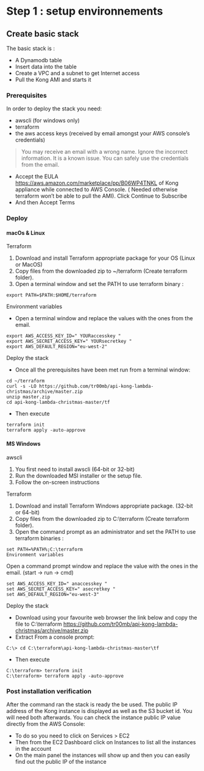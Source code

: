 
# Step 1 : setup environnements

## Create basic stack
The basic stack is :
- A Dynamodb table
- Insert data into the table
- Create a VPC and a subnet to get Internet access
- Pull the Kong AMI and starts it

### Prerequisites
In order to deploy the stack you need:
- awscli (for windows only)
- terraform
- the aws access keys (received by email amongst your AWS console’s credentials)
  
>You may receive an email with a wrong name. Ignore the incorrect information. It is a known issue.
>You can safely use the credentials from the email.

- Accept the EULA https://aws.amazon.com/marketplace/pp/B06WP4TNKL of Kong
appliance while connected to AWS Console. ( Needed otherwise terraform won’t be able
to pull the AMI). Click Continue to Subscribe
- And then Accept Terms

### Deploy
#### macOs & Linux
Terraform
1. Download and install Terraform appropriate package for your OS (Linux or MacOS)
2. Copy files from the downloaded zip to ~/terraform (Create terraform folder).
3. Open a terminal window and set the PATH to use terraform binary :
```
export PATH=$PATH:$HOME/terraform
````

Environment variables
- Open a terminal window and replace the values with the ones from the email.
````
export AWS_ACCESS_KEY_ID=" YOURaccesskey "
export AWS_SECRET_ACCESS_KEY=" YOURsecretkey "
export AWS_DEFAULT_REGION="eu-west-2"
`````

Deploy the stack
- Once all the prerequisites have been met run from a terminal window:
````
cd ~/terraform
curl -s -LO https://github.com/tr00mb/api-kong-lambda-christmas/archive/master.zip
unzip master.zip
cd api-kong-lambda-christmas-master/tf
````

- Then execute
````
terraform init
terraform apply -auto-approve
````
#### MS Windows
awscli
1. You first need to install awscli (64-bit or 32-bit)
2. Run the downloaded MSI installer or the setup file.
3. Follow the on-screen instructions

Terraform
1. Download and install Terraform Windows appropriate package. (32-bit or 64-bit)
2. Copy files from the downloaded zip to C:\terraform (Create terraform folder).
3. Open the command prompt as an administrator and set the PATH to use terraform binaries :
````
set PATH=%PATH%;C:\terraform
Environment variables
````
Open a command prompt window and replace the value with the ones in the email.
(start -> run -> cmd)
````
set AWS_ACCESS_KEY_ID=" anaccesskey "
set AWS_SECRET_ACCESS_KEY=" asecretkey "
set AWS_DEFAULT_REGION="eu-west-3"
````

Deploy the stack
- Download using your favourite web browser the link below and copy the file to
C:\terraform
https://github.com/tr00mb/api-kong-lambda-christmas/archive/master.zip
- Extract
From a console prompt:
`````
C:\> cd C:\terraform\api-kong-lambda-christmas-master\tf
`````
- Then execute
`````
C:\terraform> terraform init
C:\terraform> terraform apply -auto-approve
`````
### Post installation verification
After the command ran the stack is ready the be used.
The public IP address of the Kong instance is displayed as well as the S3 bucket id. You
will need both afterwards.
You can check the instance public IP value directly from the AWS Console:
- To do so you need to click on Services > EC2
- Then from the EC2 Dashboard click on Instances to list all the instances in the account
- On the main panel the instances will show up and then you can easily find out the public
IP of the instance


